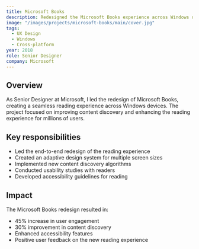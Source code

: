 ```yaml
---
title: Microsoft Books
description: Redesigned the Microsoft Books experience across Windows devices, improving content discovery and reading experience.
image: "/images/projects/microsoft-books/main/cover.jpg"
tags:
  - UX Design
  - Windows
  - Cross-platform
year: 2018
role: Senior Designer
company: Microsoft
---
```


## Overview

As Senior Designer at Microsoft, I led the redesign of Microsoft Books, creating a seamless reading experience across Windows devices. The project focused on improving content discovery and enhancing the reading experience for millions of users.

## Key responsibilities

- Led the end-to-end redesign of the reading experience
- Created an adaptive design system for multiple screen sizes
- Implemented new content discovery algorithms
- Conducted usability studies with readers
- Developed accessibility guidelines for reading

## Impact

The Microsoft Books redesign resulted in:
- 45% increase in user engagement
- 30% improvement in content discovery
- Enhanced accessibility features
- Positive user feedback on the new reading experience

